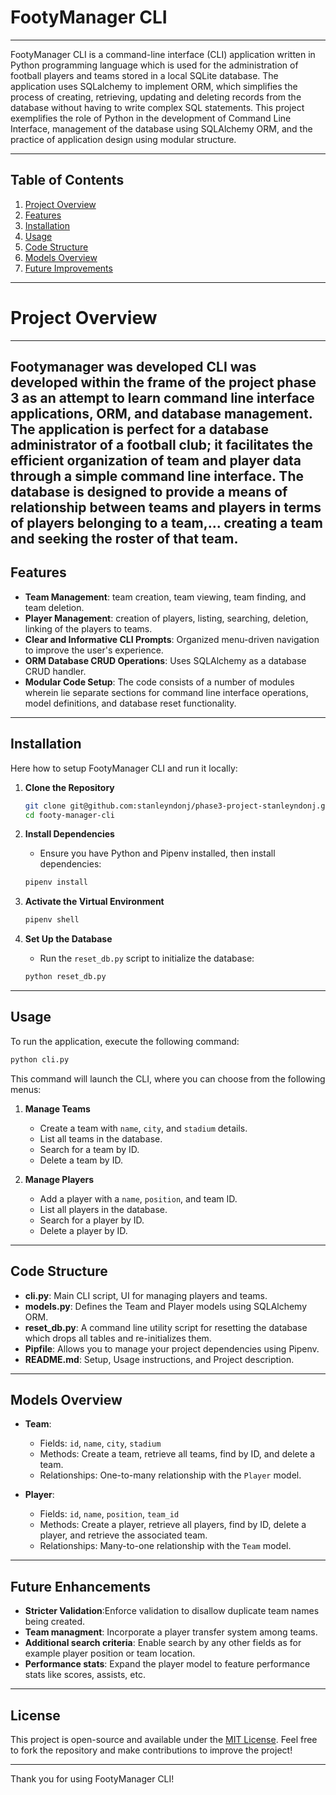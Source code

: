 
# FootyManager CLI

---

FootyManager CLI is a command-line interface (CLI) application written in Python programming language which is used for the administration of football players and teams stored in a local SQLite database. The application uses SQLalchemy to implement ORM, which simplifies the process of creating, retrieving, updating and deleting records from the database without having to write complex SQL statements. This project exemplifies the role of Python in the development of Command Line Interface, management of the database using SQLAlchemy ORM, and the practice of application design using modular structure.

---

## Table of Contents

1. [Project Overview](#project-overview)
2. [Features](#features)
3. [Installation](#installation)
4. [Usage](#usage)
5. [Code Structure](#code-structure)
6. [Models Overview](#models-overview)
7. [Future Improvements](#future-improvements)

---

# Project Overview
---

Footymanager was developed CLI was developed within the frame of the project phase 3 as an attempt to learn command line interface applications, ORM, and database management. The application is perfect for a database administrator of a football club; it facilitates the efficient organization of team and player data through a simple command line interface. The database is designed to provide a means of relationship between teams and players in terms of players belonging to a team,... creating a team and seeking the roster of that team.
---

## Features

- **Team Management**:  team creation, team viewing, team finding, and team deletion.
- **Player Management**: creation of players, listing, searching, deletion, linking of the players to teams.
- **Clear and Informative CLI Prompts**: 
Organized menu-driven navigation to improve the user's experience.
- **ORM Database CRUD Operations**: Uses SQLAlchemy as a database CRUD handler.
- **Modular Code Setup**: The code consists of a number of modules wherein lie separate sections for command line interface operations, model definitions, and database reset functionality.

---

## Installation

Here how to setup FootyManager CLI and run it locally:

1. **Clone the Repository**
   ```bash
   git clone git@github.com:stanleyndonj/phase3-project-stanleyndonj.git
   cd footy-manager-cli
   ```

2. **Install Dependencies**
   - Ensure you have Python and Pipenv installed, then install dependencies:
   ```bash
   pipenv install
   ```

3. **Activate the Virtual Environment**
   ```bash
   pipenv shell
   ```

4. **Set Up the Database**
   - Run the `reset_db.py` script to initialize the database:
   ```bash
   python reset_db.py
   ```

---

## Usage

To run the application, execute the following command:

```bash
python cli.py
```

This command will launch the CLI, where you can choose from the following menus:

1. **Manage Teams**
   - Create a team with `name`, `city`, and `stadium` details.
   - List all teams in the database.
   - Search for a team by ID.
   - Delete a team by ID.

2. **Manage Players**
   - Add a player with a `name`, `position`, and team ID.
   - List all players in the database.
   - Search for a player by ID.
   - Delete a player by ID.

---

## Code Structure

- **cli.py**: Main CLI script, UI for managing players and teams.
- **models.py**: Defines the Team and Player models using SQLAlchemy ORM.
- **reset_db.py**:  A command line utility script for resetting the database which drops all tables and re-initializes them.
- **Pipfile**:  Allows you to manage your project dependencies using Pipenv.
- **README.md**:  Setup, Usage instructions, and Project description.

---

## Models Overview

- **Team**: 
   - Fields: `id`, `name`, `city`, `stadium`
   - Methods: Create a team, retrieve all teams, find by ID, and delete a team.
   - Relationships: One-to-many relationship with the `Player` model.

- **Player**: 
   - Fields: `id`, `name`, `position`, `team_id`
   - Methods: Create a player, retrieve all players, find by ID, delete a player, and retrieve the associated team.
   - Relationships: Many-to-one relationship with the `Team` model.

---

## Future Enhancements

- **Stricter Validation**:Enforce validation to disallow duplicate team names being created. 
- **Team managment**: Incorporate a player transfer system among teams.
- **Additional search criteria**: Enable search by any other fields as for example player position or team location.
- **Performance stats**: Expand the player model to feature performance stats like scores, assists, etc. 
---

## License

This project is open-source and available under the [MIT License](LICENSE). Feel free to fork the repository and make contributions to improve the project!

---

Thank you for using FootyManager CLI!
```
